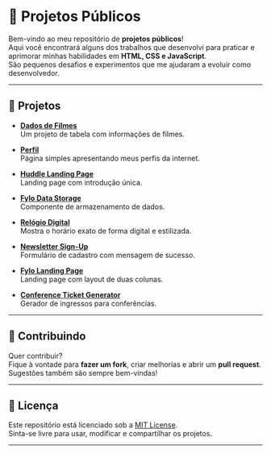 
# 📂 Projetos Públicos

Bem-vindo ao meu repositório de **projetos públicos**!  
Aqui você encontrará alguns dos trabalhos que desenvolvi para praticar e aprimorar minhas habilidades em **HTML, CSS e JavaScript**.  
São pequenos desafios e experimentos que me ajudaram a evoluir como desenvolvedor.

---

## 🚀 Projetos

- **[Dados de Filmes](https://guilhermesantosi.github.io/projetos-publicos/dados-de-filmes)**  
  Um projeto de tabela com informações de filmes.

- **[Perfil](https://guilhermesantosi.github.io/projetos-publicos/Perfil)**  
  Página simples apresentando meus perfis da internet.

- **[Huddle Landing Page](https://guilhermesantosi.github.io/projetos-publicos/huddle-landing-page-with-single-introductory-section-master)**  
  Landing page com introdução única.

- **[Fylo Data Storage](https://guilhermesantosi.github.io/projetos-publicos/fylo-data-storage-component-master/)**  
  Componente de armazenamento de dados.

- **[Relógio Digital](https://guilhermesantosi.github.io/projetos-publicos/R%C3%A9logio-Digital/)**  
  Mostra o horário exato de forma digital e estilizada.

- **[Newsletter Sign-Up](https://guilhermesantosi.github.io/projetos-publicos/newsletter-sign-up-with-success-message-main/newsletter-sign-up-with-success-message-main/)**  
  Formulário de cadastro com mensagem de sucesso.

- **[Fylo Landing Page](https://guilhermesantosi.github.io/projetos-publicos/fylo-landing-page-with-two-column-layout-master/)**  
  Landing page com layout de duas colunas.

- **[Conference Ticket Generator](https://guilhermesantosi.github.io/projetos-publicos/conference-ticket-generator-main/)**  
  Gerador de ingressos para conferências.

---

## 🤝 Contribuindo

Quer contribuir?  
Fique à vontade para **fazer um fork**, criar melhorias e abrir um **pull request**.  
Sugestões também são sempre bem-vindas!

---

## 📜 Licença

Este repositório está licenciado sob a [MIT License](LICENSE).  
Sinta-se livre para usar, modificar e compartilhar os projetos.

---



